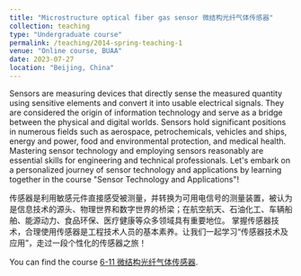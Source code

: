```yaml
---
title: "Microstructure optical fiber gas sensor 微结构光纤气体传感器"
collection: teaching
type: "Undergraduate course"
permalink: /teaching/2014-spring-teaching-1
venue: "Online course, BUAA"
date: 2023-07-27
location: "Beijing, China"
---
```


Sensors are measuring devices that directly sense the measured quantity using sensitive elements and convert it into usable electrical signals. They are considered the origin of information technology and serve as a bridge between the physical and digital worlds. Sensors hold significant positions in numerous fields such as aerospace, petrochemicals, vehicles and ships, energy and power, food and environmental protection, and medical health. Mastering sensor technology and employing sensors reasonably are essential skills for engineering and technical professionals. Let's embark on a personalized journey of sensor technology and applications by learning together in the course "Sensor Technology and Applications"!

传感器是利用敏感元件直接感受被测量，并转换为可用电信号的测量装置，被认为是信息技术的源头、物理世界和数字世界的桥梁；在航空航天、石油化工、车辆船舶、能源动力、食品环保、医疗健康等众多领域具有重要地位。 掌握传感器技术，合理使用传感器是工程技术人员的基本素养。让我们一起学习“传感器技术及应用”，走过一段个性化的传感器之旅！

You can find the course [6-11 微结构光纤气体传感器](https://www.xuetangx.com/learn/buaa08031003697/buaa08031003697/16907838/video/36309662).
